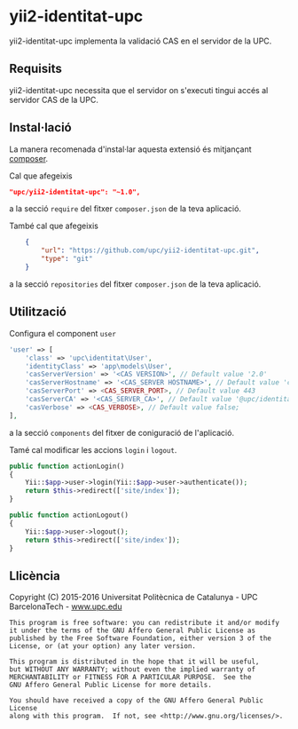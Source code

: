 yii2-identitat-upc
==================

yii2-identitat-upc implementa la validació CAS en el servidor de la UPC.

Requisits
---------

yii2-identitat-upc necessita que el servidor on s'executi tingui accés al servidor CAS de la UPC.

Instal·lació
------------

La manera recomenada d'instal·lar aquesta extensió és mitjançant [composer](http://getcomposer.org/download/).

Cal que afegeixis

```json
"upc/yii2-identitat-upc": "~1.0",
```

a la secció `require` del fitxer `composer.json` de la teva aplicació.

També cal que afegeixis

```json
    {
        "url": "https://github.com/upc/yii2-identitat-upc.git",
        "type": "git"
    }
```

a la secció `repositories` del fitxer `composer.json` de la teva aplicació.

Utilització
-----------

Configura el component `user`

```php
'user' => [
    'class' => 'upc\identitat\User',
    'identityClass' => 'app\models\User',
    'casServerVersion' => '<CAS VERSION>', // Default value '2.0'
    'casServerHostname' => '<CAS_SERVER HOSTNAME>', // Default value 'cas.upc.edu'
    'casServerPort' => <CAS_SERVER_PORT>, // Default value 443
    'casServerCA' => '<CAS_SERVER_CA>', // Default value '@upc/identitat/ca_bundle.crt'
    'casVerbose' => <CAS_VERBOSE>, // Default value false;
],
```

a la secció `components` del fitxer de coniguració de l'aplicació.

Tamé cal modificar les accions `login` i `logout`.

```php
public function actionLogin()
{
    Yii::$app->user->login(Yii::$app->user->authenticate());
    return $this->redirect(['site/index']);
}

public function actionLogout()
{
    Yii::$app->user->logout();
    return $this->redirect(['site/index']);
}
```

Llicència
---------

Copyright (C) 2015-2016 Universitat Politècnica de Catalunya - UPC BarcelonaTech - www.upc.edu

```
This program is free software: you can redistribute it and/or modify
it under the terms of the GNU Affero General Public License as
published by the Free Software Foundation, either version 3 of the
License, or (at your option) any later version.

This program is distributed in the hope that it will be useful,
but WITHOUT ANY WARRANTY; without even the implied warranty of
MERCHANTABILITY or FITNESS FOR A PARTICULAR PURPOSE.  See the
GNU Affero General Public License for more details.

You should have received a copy of the GNU Affero General Public License
along with this program.  If not, see <http://www.gnu.org/licenses/>.
```
